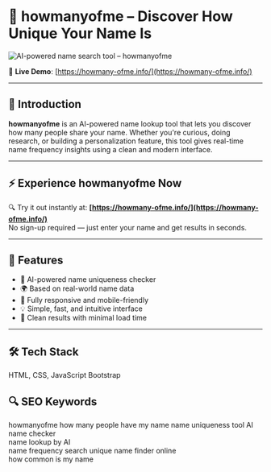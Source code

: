 # 🧠 howmanyofme – Discover How Unique Your Name Is

![AI-powered name search tool – howmanyofme](https://raw.githubusercontent.com/abhinav4747/howmanyofme/main/howmanyofme-name-search-tool.png)

🔗 **Live Demo**: [https://howmany-ofme.info/](https://howmany-ofme.info/)

---

## 📌 Introduction

**howmanyofme** is an AI-powered name lookup tool that lets you discover how many people share your name. Whether you're curious, doing research, or building a personalization feature, this tool gives real-time name frequency insights using a clean and modern interface.

---

## ⚡ Experience howmanyofme Now

🔍 Try it out instantly at: **[https://howmany-ofme.info/](https://howmany-ofme.info/)**  
No sign-up required — just enter your name and get results in seconds.

---

## 🚀 Features

- 🧠 AI-powered name uniqueness checker
- 🌍 Based on real-world name data
- 📱 Fully responsive and mobile-friendly
- 💡 Simple, fast, and intuitive interface
- 🧾 Clean results with minimal load time

---

## 🛠️ Tech Stack

HTML, CSS, JavaScript
Bootstrap

## 🔍 SEO Keywords

howmanyofme
how many people have my name
name uniqueness tool
AI name checker\
name lookup by AI\
name frequency search
unique name finder online\
how common is my name


